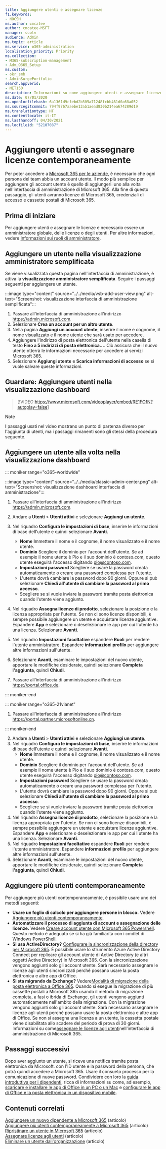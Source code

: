 ```yaml
---
title: Aggiungere utenti e assegnare licenze
f1.keywords:
- NOCSH
ms.author: cmcatee
author: cmcatee-MSFT
manager: scotv
audience: Admin
ms.topic: article
ms.service: o365-administration
localization_priority: Priority
ms.collection:
- M365-subscription-management
- Adm_O365_Setup
ms.custom:
- okr_smb
- AdminSurgePortfolio
search.appverid:
- MET150
description: Informazioni su come aggiungere utenti e assegnare licenze a Microsoft 365 contemporaneamente.
ms.date: 07/01/2020
ms.openlocfilehash: 6a1361d9cfebd2b305a71248fcbb461d0a68a052
ms.sourcegitcommit: 794f9767aaebe13ab1aead830b214ea674289d19
ms.translationtype: HT
ms.contentlocale: it-IT
ms.lasthandoff: 04/30/2021
ms.locfileid: "52107087"
---
```

# <a name="add-users-and-assign-licenses-at-the-same-time"></a>Aggiungere utenti e assegnare licenze contemporaneamente

Per poter accedere a [Microsoft 365 per le aziende](https://www.microsoft.com/microsoft-365/business), è necessario che ogni persona del team abbia un account utente. Il modo più semplice per aggiungere gli account utente è quello di aggiungerli uno alla volta nell'interfaccia di amministrazione di Microsoft 365. Alla fine di questo passaggio, gli utenti avranno licenze di Microsoft 365, credenziali di accesso e cassette postali di Microsoft 365.

## <a name="before-you-begin"></a>Prima di iniziare

Per aggiungere utenti e assegnare le licenze è necessario essere un amministratore globale, delle licenze o degli utenti. Per altre informazioni, vedere [Informazioni sui ruoli di amministratore](../../admin/add-users/about-admin-roles.md).

## <a name="add-a-user-in-the-admin-simplified-view"></a>Aggiungere un utente nella visualizzazione amministratore semplificata 

Se viene visualizzata questa pagina nell'interfaccia di amministrazione, è attiva la **visualizzazione amministratore semplificata**. Seguire i passaggi seguenti per aggiungere un utente.

:::image type="content" source="../../media/vsb-add-user-view.png" alt-text="Screenshot: visualizzazione interfaccia di amministrazione semplificata":::

1. Passare all'interfaccia di amministrazione all'indirizzo <https://admin.microsoft.com>.
2. Selezionare **Crea un account per un altro utente**.
3. Nella pagina **Aggiungi un account utente**, inserire il nome e cognome, il nome visualizzato e il nome utente che sarà usato per accedere.
4. Aggiungere l'indirizzo di posta elettronica dell'utente nella casella di testo **Fino a 5 indirizzi di posta elettronica...**. Ciò assicura che il nuovo utente otterrà le informazioni necessarie per accedere ai servizi Microsoft 365.
5. Selezionare **Aggiungi utente** e **Scarica informazioni di accesso** se si vuole salvare queste informazioni.

## <a name="watch-add-users-in-the-dashboard-view"></a>Guardare: Aggiungere utenti nella visualizzazione dashboard

> [!VIDEO https://www.microsoft.com/videoplayer/embed/RE1FOfN?autoplay=false]

> [!NOTE]
> I passaggi usati nel video mostrano un punto di partenza diverso per l'aggiunta di utenti, ma i passaggi rimanenti sono gli stessi della procedura seguente.

## <a name="add-users-one-at-a-time-in-the-dashboard-view"></a>Aggiungere un utente alla volta nella visualizzazione dashboard

 ::: moniker range="o365-worldwide"

:::image type="content" source="../../media/classic-admin-center.png" alt-text="Screenshot: visualizzazione dashboard interfaccia di amministrazione":::

1. Passare all'interfaccia di amministrazione all'indirizzo <https://admin.microsoft.com>.
2. Andare a **Utenti** > **Utenti attivi** e selezionare **Aggiungi un utente**.
3. Nel riquadro **Configura le impostazioni di base**, inserire le informazioni di base dell'utente e quindi selezionare **Avanti**.
    - **Nome** Immettere il nome e il cognome, il nome visualizzato e il nome utente.
    - **Dominio** Scegliere il dominio per l'account dell'utente. Se ad esempio il nome utente è Pio e il suo dominio è contoso.com, questo utente eseguirà l'accesso digitando pio@contoso.com.
    - **Impostazioni password** Scegliere se usare la password creata automaticamente o creare una password complessa per l'utente.
    - L'utente dovrà cambiare la password dopo 90 giorni. Oppure si può selezionare **Chiedi all'utente di cambiare la password al primo accesso**.
    - Scegliere se si vuole  inviare la password tramite posta elettronica quando l'utente viene aggiunto.
4. Nel riquadro **Assegna licenze di prodotto**, selezionare la posizione e la licenza appropriata per l'utente. Se non ci sono licenze disponibili, è sempre possibile aggiungere un utente e acquistare licenze aggiuntive. Espandere **App** e selezionare o deselezionare le app per cui l'utente ha una licenza. Selezionare **Avanti**.
5. Nel riquadro **Impostazioni facoltative** espandere **Ruoli** per rendere l'utente amministratore. Espandere **informazioni profilo** per aggiungere altre informazioni sull'utente.
6. Selezionare **Avanti**, esaminare le impostazioni del nuovo utente, apportare le modifiche desiderate, quindi selezionare **Completa l'aggiunta**, quindi **Chiudi**.


1. Passare all'interfaccia di amministrazione all'indirizzo <a href="https://go.microsoft.com/fwlink/p/?linkid=848041" target="_blank">https://portal.office.de</a>.

::: moniker-end

::: moniker range="o365-21vianet"

1. Passare all'interfaccia di amministrazione all'indirizzo <a href="https://go.microsoft.com/fwlink/p/?linkid=850627" target="_blank">https://portal.partner.microsoftonline.cn</a>.

::: moniker-end 

2. Andare a **Utenti**  >  **Utenti attivi** e selezionare **Aggiungi un utente**.
3. Nel riquadro **Configura le impostazioni di base**, inserire le informazioni di base dell'utente e quindi selezionare **Avanti**.
    - **Nome** Immettere il nome e il cognome, il nome visualizzato e il nome utente.
    - **Dominio** Scegliere il dominio per l'account dell'utente. Se ad esempio il nome utente è Pio e il suo dominio è contoso.com, questo utente eseguirà l'accesso digitando pio@contoso.com.
    - **Impostazioni password** Scegliere se usare la password creata automaticamente o creare una password complessa per l'utente.
    - L'utente dovrà cambiare la password dopo 90 giorni. Oppure si può selezionare **Chiedi all'utente di cambiare la password al primo accesso**.
    - Scegliere se si vuole  inviare la password tramite posta elettronica quando l'utente viene aggiunto.
4. Nel riquadro **Assegna licenze di prodotto**, selezionare la posizione e la licenza appropriata per l'utente. Se non ci sono licenze disponibili, è sempre possibile aggiungere un utente e acquistare licenze aggiuntive. Espandere **App** e selezionare o deselezionare le app per cui l'utente ha una licenza. Selezionare **Avanti**.
5. Nel riquadro **Impostazioni facoltative** espandere **Ruoli** per rendere l'utente amministratore. Espandere **informazioni profilo** per aggiungere altre informazioni sull'utente.
6. Selezionare **Avanti**, esaminare le impostazioni del nuovo utente, apportare le modifiche desiderate, quindi selezionare **Completa l'aggiunta**, quindi **Chiudi**.

## <a name="add-multiple-users-at-the-same-time"></a>Aggiungere più utenti contemporaneamente

Per aggiungere più utenti contemporaneamente, è possibile usare uno dei metodi seguenti:

- **Usare un foglio di calcolo per aggiungere persone in blocco.** Vedere [Aggiungere più utenti contemporaneamente](../../enterprise/add-several-users-at-the-same-time.md).
- **Automatizzare il processo di aggiunta di account e assegnazione delle licenze.** Vedere [Creare account utente con Microsoft 365 Powershell](../../enterprise/create-user-accounts-with-microsoft-365-powershell.md). Questo metodo è adeguato se si ha già familiarità con i cmdlet di Windows PowerShell.
- **Si usa ActiveDirectory?** [Configurare la sincronizzazione della directory per Microsoft 365](../../enterprise/set-up-directory-synchronization.md). È possibile usare lo strumento Azure Active Directory Connect per replicare gli account utente di Active Directory (e altri oggetti Active Directory) in Microsoft 365. Con la sincronizzazione vengono aggiunti solo gli account utente. Sarà necessario assegnare le licenze agli utenti sincronizzati perché possano usare la posta elettronica e altre app di Office.
- **Si sta migrando da Exchange?** Vedere[Modalità di migrazione della posta elettronica a Office 365](/Exchange/mailbox-migration/mailbox-migration). Quando si esegue la migrazione di più cassette postali a Microsoft 365 usando il metodo di migrazione completa, a fasi o ibrida di Exchange, gli utenti vengono aggiunti automaticamente nell'ambito della migrazione. Con la migrazione vengono aggiunti solo gli account utente. Sarà necessario assegnare le licenze agli utenti perché possano usare la posta elettronica e altre app di Office. Se non si assegna una licenza a un utente, la cassetta postale viene disabilitata allo scadere del periodo di prova di 30 giorni. Informazioni su come[assegnare le licenze agli utenti](../manage/assign-licenses-to-users.md)nell'interfaccia di amministrazione di Microsoft 365.

## <a name="next-steps"></a>Passaggi successivi

Dopo aver aggiunto un utente, si riceve una notifica tramite posta elettronica da Microsoft. con l'ID utente e la password della persona, che potrà quindi accedere a Microsoft 365. Usare il consueto processo per la comunicazione di nuove password. Condividere con loro la [guida introduttiva per i dipendenti](../../business-video/employee-quick-setup.md), ricca di informazioni su come, ad esempio, [scaricare e installare le app di Office in un PC o un Mac](https://support.microsoft.com/office/4414eaaf-0478-48be-9c42-23adc4716658) e [configurare le app di Office e la posta elettronica in un dispositivo mobile](https://support.microsoft.com/office/7dabb6cb-0046-40b6-81fe-767e0b1f014f).

## <a name="related-content"></a>Contenuti correlati

[Aggiungere un nuovo dipendente a Microsoft 365](add-new-employee.md) (articolo)\
[Aggiungere più utenti contemporaneamente a Microsoft 365](../../enterprise/add-several-users-at-the-same-time.md) (articolo)\
[Ripristinare un utente in Microsoft 365](restore-user.md) (articolo)\
[Assegnare licenze agli utenti](../manage/assign-licenses-to-users.md) (articolo)\
[Eliminare un utente dall'organizzazione](delete-a-user.md) (articolo)